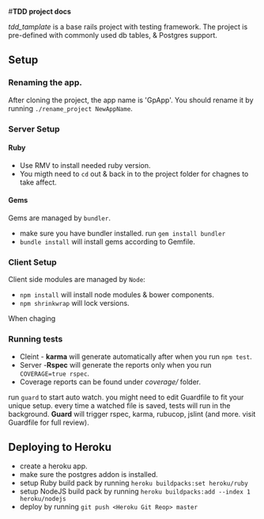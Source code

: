 #**TDD project docs**

*tdd_tamplate* is a base rails project with testing framework.
The project is pre-defined with commonly used db tables, & Postgres support.

## Setup

### Renaming the app.
After cloning the project, the app name is 'GpApp'.
You should rename it by running `./rename_project NewAppName`.

### Server Setup
#### Ruby
 - Use RMV to install needed ruby version.
 - You migth need to `cd` out & back in to the project folder for chagnes to take affect.

#### Gems
Gems are managed by `bundler`.
 - make sure you have bundler installed. run `gem install bundler`
 - `bundle install` will install gems according to Gemfile.

### Client Setup
Client side modules are managed by `Node`:
 - `npm install` will install node modules & bower components.
 - `npm shrinkwrap` will lock versions.

When chaging
### Running tests
 - Cleint - **karma** will generate automatically after when you run `npm test`.
 - Server -**Rspec** will generate the reports only when you run `COVERAGE=true rspec`.
 - Coverage reports can be found under *coverage/* folder.

run `guard` to start auto watch. you might need to edit Guardfile to fit your unique setup.
every time a watched file is saved, tests will run in the background.
**Guard** will trigger rspec, karma, rubucop, jslint (and more. visit Guardfile for full review).

## Deploying to Heroku
 - create a heroku app.
 - make sure the postgres addon is installed.
 - setup Ruby build pack by running `heroku buildpacks:set heroku/ruby`
 - setup NodeJS build pack by running `heroku buildpacks:add --index 1 heroku/nodejs`
 - deploy by running `git push <Heroku Git Reop> master`
